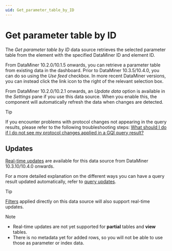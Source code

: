 ```yaml
---
uid: Get_parameter_table_by_ID
---
```


# Get parameter table by ID

The *Get parameter table by ID* data source retrieves the selected parameter table from the element with the specified DataMiner ID and element ID.

From DataMiner 10.2.0/10.1.5 onwards, you can retrieve a parameter table from existing data in the dashboard. Prior to DataMiner 10.3.5/10.4.0<!--  RN 35837 -->, you can do so using the *Use feed* checkbox. In more recent DataMiner versions, you can instead click the link icon to the right of the relevant selection box.

From DataMiner 10.2.0/10.2.1 onwards, an *Update data* option is available in the *Settings* pane if you use this data source. When you enable this, the component will automatically refresh the data when changes are detected.

> [!TIP]
> If you encounter problems with protocol changes not appearing in the query results, please refer to the following troubleshooting steps: [What should I do if I do not see my protocol changes applied in a GQI query result?](xref:Dashboards_and_Low_Code_Apps_FAQ#what-should-i-do-if-i-do-not-see-my-protocol-changes-applied-in-a-gqi-query-result)

## Updates

[Real-time updates](xref:Query_updates) are available for this data source from DataMiner 10.3.10/10.4.0 onwards<!-- RN 36789 -->.

For a more detailed explanation on the different ways you can have a query result updated automatically, refer to [query updates](xref:Query_updates#query-update-support).

> [!TIP]
> [Filters](xref:GQI_Filter) applied directly on this data source will also support real-time updates.

> [!NOTE]
>
> - Real-time updates are not yet supported for **partial** tables and **view** tables.
> - There is no metadata yet for added rows, so you will not be able to use those as parameter or index data.
